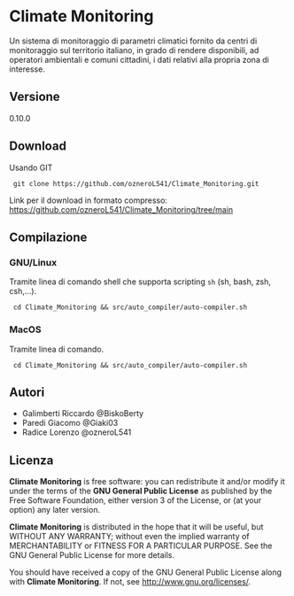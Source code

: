 # Climate Monitoring

Un sistema di monitoraggio di parametri climatici fornito da centri di monitoraggio sul territorio italiano, in grado di rendere disponibili, ad operatori ambientali e comuni cittadini, i dati relativi alla propria zona di interesse.

## Versione
0.10.0

## Download
Usando GIT

     git clone https://github.com/ozneroL541/Climate_Monitoring.git

Link per il download in formato compresso:
<https://github.com/ozneroL541/Climate_Monitoring/tree/main>

## Compilazione
### GNU/Linux
Tramite linea di comando shell che supporta scripting <code>sh</code> (sh, bash, zsh, csh,...).

     cd Climate_Monitoring && src/auto_compiler/auto-compiler.sh
### MacOS
Tramite linea di comando.

     cd Climate_Monitoring && src/auto_compiler/auto-compiler.sh

## Autori
- Galimberti Riccardo   @BiskoBerty
- Paredi Giacomo    @Giaki03
- Radice Lorenzo    @ozneroL541

## Licenza

**Climate Monitoring** is free software: you can redistribute it and/or modify
it under the terms of the **GNU General Public License** as published by
the Free Software Foundation, either version 3 of the License, or
(at your option) any later version.

**Climate Monitoring** is distributed in the hope that it will be useful,
but WITHOUT ANY WARRANTY; without even the implied warranty of
MERCHANTABILITY or FITNESS FOR A PARTICULAR PURPOSE.  See the
GNU General Public License for more details.

You should have received a copy of the GNU General Public License
along with **Climate Monitoring**.  If not, see <http://www.gnu.org/licenses/>.
